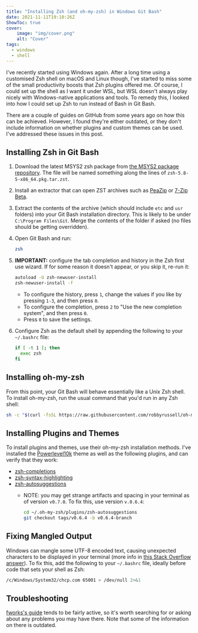 ```yaml
---
title: "Installing Zsh (and oh-my-zsh) in Windows Git Bash"
date: 2021-11-11T19:10:26Z
ShowToc: true
cover:
    image: "img/cover.png"
    alt: "Cover"
tags:
  - windows
  - shell
---
```


I've recently started using Windows again. After a long time using a customised Zsh shell on macOS and Linux though, I've started to miss some of the small productivity boosts that Zsh plugins offered me. Of course, I could set up the shell as I want it under WSL, but WSL doesn't always play nicely with Windows-native applications and tools. To remedy this, I looked into how I could set up Zsh to run instead of Bash in Git Bash.

There are a couple of guides on GitHub from some years ago on how this can be achieved. However, I found they're either outdated, or they don't include information on whether plugins and custom themes can be used. I've addressed these issues in this post.

## Installing Zsh in Git Bash

1. Download the latest MSYS2 zsh package from [the MSYS2 package repository](https://packages.msys2.org/package/zsh?repo=msys&variant=x86_64). The file will be named something along the lines of `zsh-5.8-5-x86_64.pkg.tar.zst`.

2. Install an extractor that can open ZST archives such as [PeaZip](https://peazip.github.io/) or [7-Zip Beta](https://www.7-zip.org/).

3. Extract the contents of the archive (which should include `etc` and `usr` folders) into your Git Bash installation directory. This is likely to be under `C:\Program Files\Git`. Merge the contents of the folder if asked (no files should be getting overridden).

4. Open Git Bash and run:

    ```bash
    zsh
    ```

5. **IMPORTANT:** configure the tab completion and history in the Zsh first use wizard. If for some reason it doesn't appear, or you skip it, re-run it:

    ```bash
    autoload -U zsh-newuser-install
    zsh-newuser-install -f
    ```

    - To configure the history, press `1`, change the values if you like by pressing `1-3`, and then press `0`.
    - To configure the completion, press `2` to "Use the new completion system", and then press `0`.
    - Press `0` to save the settings.

6. Configure Zsh as the default shell by appending the following to your `~/.bashrc` file:

    ```bash
    if [ -t 1 ]; then
      exec zsh
    fi
    ```

## Installing oh-my-zsh

From this point, your Git Bash will behave essentially like a Unix Zsh shell. To install oh-my-zsh, run the usual command that you'd run in any Zsh shell:

```bash
sh -c "$(curl -fsSL https://raw.githubusercontent.com/robbyrussell/oh-my-zsh/master/tools/install.sh)"
```

## Installing Plugins and Themes

To install plugins and themes, use their oh-my-zsh installation methods. I've installed the [Powerlevel10k](https://github.com/romkatv/powerlevel10k) theme as well as the following plugins, and can verify that they work:

- [zsh-completions](https://github.com/zsh-users/zsh-completions)
- [zsh-syntax-highlighting](https://github.com/zsh-users/zsh-syntax-highlighting)
- [zsh-autosuggestions](https://github.com/zsh-users/zsh-autosuggestions)
  - NOTE: you may get strange artifacts and spacing in your terminal as of version `v0.7.0`. To fix this, use version `v.0.6.4`:

    ```bash
    cd ~/.oh-my-zsh/plugins/zsh-autosuggestions
    git checkout tags/v0.6.4 -b v0.6.4-branch
    ```

## Fixing Mangled Output

Windows can mangle some UTF-8 encoded text, causing unexpected characters to be displayed in your terminal (more info in [this Stack Overflow answer](https://stackoverflow.com/a/65688816/13749561)). To fix this, add the following to your `~/.bashrc` file, ideally before code that sets your shell as Zsh:

```bash
/c/Windows/System32/chcp.com 65001 > /dev/null 2>&1
```

## Troubleshooting

[fworks's guide](https://gist.github.com/fworks/af4c896c9de47d827d4caa6fd7154b6b) tends to be fairly active, so it's worth searching for or asking about any problems you may have there. Note that some of the information on there is outdated.
